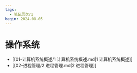 ```yaml
---
tags:
  - 笔记层次/1
begin: 2024-08-05
---
```


# 操作系统

- [[01-计算机系统概述/1 计算机系统概述.md|1 计算机系统概述]]
- [[02-进程管理/2 进程管理.md|2 进程管理]]
